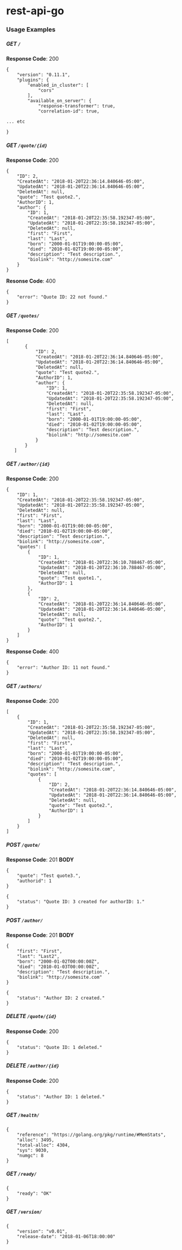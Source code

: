 # rest-api-go

### Usage Examples

##### GET `/`
**Response Code**: 200
```
{
    "version": "0.11.1",
    "plugins": {
        "enabled_in_cluster": [
            "cors"
        ],
        "available_on_server": {
            "response-transformer": true,
            "correlation-id": true,

... etc

}
```
##### GET `/quote/{id}`
**Response Code**: 200
```
{
    "ID": 2,
    "CreatedAt": "2018-01-20T22:36:14.840646-05:00",
    "UpdatedAt": "2018-01-20T22:36:14.840646-05:00",
    "DeletedAt": null,
    "quote": "Test quote2.",
    "AuthorID": 1,
    "author": {
        "ID": 1,
        "CreatedAt": "2018-01-20T22:35:58.192347-05:00",
        "UpdatedAt": "2018-01-20T22:35:58.192347-05:00",
        "DeletedAt": null,
        "first": "First",
        "last": "Last",
        "born": "2000-01-01T19:00:00-05:00",
        "died": "2010-01-02T19:00:00-05:00",
        "description": "Test description.",
        "biolink": "http://somesite.com"
    }
}
```
**Resonse Code**: 400
```
{
    "error": "Quote ID: 22 not found."
}
```
##### GET `/quotes/`
**Response Code**: 200
```
[
       {
           "ID": 2,
           "CreatedAt": "2018-01-20T22:36:14.840646-05:00",
           "UpdatedAt": "2018-01-20T22:36:14.840646-05:00",
           "DeletedAt": null,
           "quote": "Test quote2.",
           "AuthorID": 1,
           "author": {
               "ID": 1,
               "CreatedAt": "2018-01-20T22:35:58.192347-05:00",
               "UpdatedAt": "2018-01-20T22:35:58.192347-05:00",
               "DeletedAt": null,
               "first": "First",
               "last": "Last",
               "born": "2000-01-01T19:00:00-05:00",
               "died": "2010-01-02T19:00:00-05:00",
               "description": "Test description.",
               "biolink": "http://somesite.com"
           }
       }
   ]

```
##### GET `/author/{id}`
**Response Code**: 200
```
{
    "ID": 1,
    "CreatedAt": "2018-01-20T22:35:58.192347-05:00",
    "UpdatedAt": "2018-01-20T22:35:58.192347-05:00",
    "DeletedAt": null,
    "first": "First",
    "last": "Last",
    "born": "2000-01-01T19:00:00-05:00",
    "died": "2010-01-02T19:00:00-05:00",
    "description": "Test description.",
    "biolink": "http://somesite.com",
    "quotes": [
        {
            "ID": 1,
            "CreatedAt": "2018-01-20T22:36:10.788467-05:00",
            "UpdatedAt": "2018-01-20T22:36:10.788467-05:00",
            "DeletedAt": null,
            "quote": "Test quote1.",
            "AuthorID": 1
        },
        {
            "ID": 2,
            "CreatedAt": "2018-01-20T22:36:14.840646-05:00",
            "UpdatedAt": "2018-01-20T22:36:14.840646-05:00",
            "DeletedAt": null,
            "quote": "Test quote2.",
            "AuthorID": 1
        }
    ]
}
```
**Response Code**: 400
```
{
    "error": "Author ID: 11 not found."
}
```
##### GET `/authors/`
**Response Code**: 200
```
[
    {
        "ID": 1,
        "CreatedAt": "2018-01-20T22:35:58.192347-05:00",
        "UpdatedAt": "2018-01-20T22:35:58.192347-05:00",
        "DeletedAt": null,
        "first": "First",
        "last": "Last",
        "born": "2000-01-01T19:00:00-05:00",
        "died": "2010-01-02T19:00:00-05:00",
        "description": "Test description.",
        "biolink": "http://somesite.com",
        "quotes": [
            {
                "ID": 2,
                "CreatedAt": "2018-01-20T22:36:14.840646-05:00",
                "UpdatedAt": "2018-01-20T22:36:14.840646-05:00",
                "DeletedAt": null,
                "quote": "Test quote2.",
                "AuthorID": 1
            }
        ]
    }
]
```

##### POST `/quote/`
**Response Code**: 201
**BODY**
```
{
	"quote": "Test quote3.",
	"authorid": 1
}
```
```
{
    "status": "Quote ID: 3 created for authorID: 1."
}
```
##### POST `/author/`
**Response Code**: 201
**BODY**
```
{
	"first": "First",
	"last": "Last2",
	"born": "2000-01-02T00:00:00Z",
	"died": "2010-01-03T00:00:00Z",
	"description": "Test description.",
	"biolink": "http://somesite.com"
}
```
```
{
    "status": "Author ID: 2 created."
}
```

##### DELETE `/quote/{id}`
**Response Code**: 200
```
{
    "status": "Quote ID: 1 deleted."
}
```
##### DELETE `/author/{id}`
**Response Code**: 200
```
{
    "status": "Author ID: 1 deleted."
}
```

##### GET `/health/`
```
{
    "reference": "https://golang.org/pkg/runtime/#MemStats",
    "alloc": 3495,
    "total-alloc": 4304,
    "sys": 9030,
    "numgc": 8
}
```
##### GET `/ready/`
```
{
    "ready": "OK"
}
```
##### GET `/version/`
```
{
    "version": "v0.01",
    "release-date": "2018-01-06T18:00:00"
}
```
